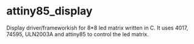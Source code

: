 # attiny85_display
Display driver/frameworkish for 8*8 led matrix written in C. It uses 4017, 74595, ULN2003A and attiny85 to control the led matrix.
